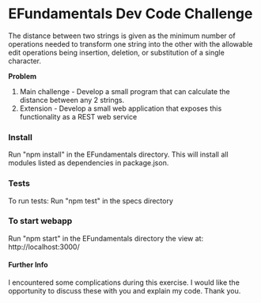 # EFundamentals Dev Code Challenge

The distance between two strings is given as the minimum number of operations needed to transform one string into the other with the allowable edit operations being insertion, deletion, or substitution of a single character.

**Problem**
1. Main challenge - Develop a small program that can calculate the distance between any 2
strings.
2. Extension - Develop a small web application that exposes this functionality as a REST web
service



### Install
Run "npm install" in the EFundamentals directory. This will install all modules listed as dependencies in package.json.

### Tests
To run tests: Run "npm test" in the specs directory 

### To start webapp
Run "npm start" in the EFundamentals directory the view at: http://localhost:3000/

#### Further Info
I encountered some complications during this exercise. I would like the opportunity to discuss these with you and explain my code. Thank you.